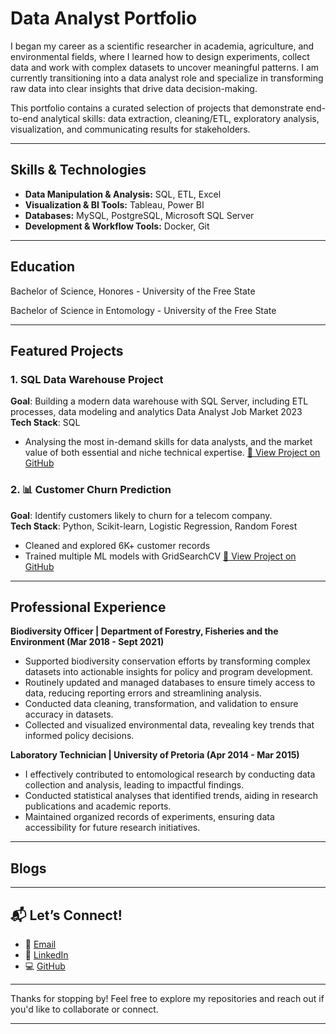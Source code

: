 # Data Analyst Portfolio
I began my career as a scientific researcher in academia, agriculture, and environmental fields, where I learned how to design experiments, collect data and work with complex datasets to uncover meaningful patterns. I am currently transitioning into a data analyst role and specialize in transforming raw data into clear insights that drive data decision-making. 

This portfolio contains a curated selection of projects that demonstrate end-to-end analytical skills: data extraction, cleaning/ETL, exploratory analysis, visualization, and communicating results for stakeholders.

---

## Skills & Technologies
- **Data Manipulation & Analysis:** SQL, ETL, Excel
- **Visualization & BI Tools:** Tableau, Power BI
- **Databases:** MySQL, PostgreSQL, Microsoft SQL Server
- **Development & Workflow Tools:** Docker, Git

---

## Education
Bachelor of Science, Honores - University of the Free State

Bachelor of Science in Entomology - University of the Free State
  
--- 

## Featured Projects
### 1. SQL Data Warehouse Project
**Goal**: Building a modern data warehouse with SQL Server, including ETL processes, data modeling and analytics
Data Analyst Job Market 2023
**Tech Stack**: SQL
- Analysing the most in-demand skills for data analysts, and the market value of both essential and niche technical expertise.
  [🔗 View Project on GitHub](https://github.com/Tshidycodes/sql-data-warehouse-project)

### 2. 📊 Customer Churn Prediction
**Goal**: Identify customers likely to churn for a telecom company.  
**Tech Stack**: Python, Scikit-learn, Logistic Regression, Random Forest  
- Cleaned and explored 6K+ customer records
- Trained multiple ML models with GridSearchCV
   [🔗 View Project on GitHub](https://github.com/Tshidycodes/sql-data-warehouse-project)

---

## Professional Experience
**Biodiversity Officer | Department of Forestry, Fisheries and the Environment (Mar 2018 - Sept 2021)**		
- Supported biodiversity conservation efforts by transforming complex datasets into actionable insights for policy and program development.
- Routinely updated and managed databases to ensure timely access to data, reducing reporting errors and streamlining analysis.
- Conducted data cleaning, transformation, and validation to ensure accuracy in datasets.
- Collected and visualized environmental data, revealing key trends that informed policy decisions.

**Laboratory Technician | University of Pretoria (Apr 2014 - Mar 2015)**                 
- I effectively contributed to entomological research by conducting data collection and analysis, leading to impactful findings. 
- Conducted statistical analyses that identified trends, aiding in research publications and academic reports. 
- Maintained organized records of experiments, ensuring data accessibility for future research initiatives.

--- 



## Blogs

---

## 📬 Let’s Connect!

- 📧 [Email](tshidyh@hotmail.com) 
- 🔗 [LinkedIn](https://www.linkedin.com/in/tshidi-hlalele-85b558200/)  
- 💻 [GitHub](https://github.com/Tshidycodes)

---

Thanks for stopping by! Feel free to explore my repositories and reach out if you'd like to collaborate or connect.

---


